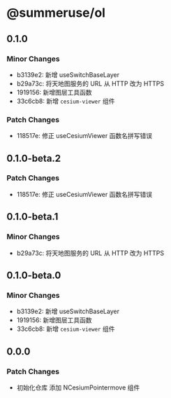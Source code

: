 # @summeruse/ol

## 0.1.0

### Minor Changes

- b3139e2: 新增 useSwitchBaseLayer
- b29a73c: 将天地图服务的 URL 从 HTTP 改为 HTTPS
- 1919156: 新增图层工具函数
- 33c6cb8: 新增 `cesium-viewer` 组件

### Patch Changes

- 118517e: 修正 useCesiumViewer 函数名拼写错误

## 0.1.0-beta.2

### Patch Changes

- 118517e: 修正 useCesiumViewer 函数名拼写错误

## 0.1.0-beta.1

### Minor Changes

- b29a73c: 将天地图服务的 URL 从 HTTP 改为 HTTPS

## 0.1.0-beta.0

### Minor Changes

- b3139e2: 新增 useSwitchBaseLayer
- 1919156: 新增图层工具函数
- 33c6cb8: 新增 `cesium-viewer` 组件

## 0.0.0

### Patch Changes

- 初始化仓库 添加 NCesiumPointermove 组件
